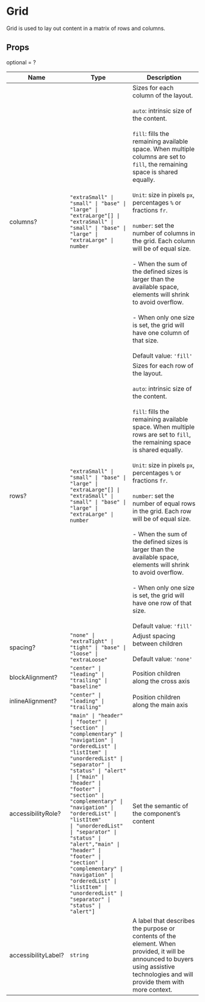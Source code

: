 # Grid

Grid is used to lay out content in a matrix of rows and columns.

## Props
optional = ?

| Name | Type | Description |
| --- | --- | --- |
| columns? | <code>"extraSmall" &#124; "small" &#124; "base" &#124; "large" &#124; "extraLarge"[] &#124; "extraSmall" &#124; "small" &#124; "base" &#124; "large" &#124; "extraLarge" &#124; number</code> | Sizes for each column of the layout.<br /><br /> `auto`: intrinsic size of the content.<br /><br />`fill`: fills the remaining available space. When multiple columns are set to `fill`, the remaining space is shared equally.<br /><br />`Unit`: size in pixels `px`, percentages `%` or fractions `fr`.<br /><br />`number`: set the number of columns in the grid. Each column will be of equal size.<br /><br /> - When the sum of the defined sizes is larger than the available space, elements will shrink to avoid overflow.<br /><br />- When only one size is set, the grid will have one column of that size.<br /><br />Default value: <code>'fill'</code> |
| rows? | <code>"extraSmall" &#124; "small" &#124; "base" &#124; "large" &#124; "extraLarge"[] &#124; "extraSmall" &#124; "small" &#124; "base" &#124; "large" &#124; "extraLarge" &#124; number</code> | Sizes for each row of the layout.<br /><br /> `auto`: intrinsic size of the content.<br /><br />`fill`: fills the remaining available space. When multiple rows are set to `fill`, the remaining space is shared equally.<br /><br />`Unit`: size in pixels `px`, percentages `%` or fractions `fr`.<br /><br />`number`: set the number of equal rows in the grid. Each row will be of equal size.<br /><br /> - When the sum of the defined sizes is larger than the available space, elements will shrink to avoid overflow.<br /><br />- When only one size is set, the grid will have one row of that size.<br /><br />Default value: <code>'fill'</code> |
| spacing? | <code>"none" &#124; "extraTight" &#124; "tight" &#124; "base" &#124; "loose" &#124; "extraLoose"</code> | Adjust spacing between children<br /><br />Default value: <code>'none'</code> |
| blockAlignment? | <code>"center" &#124; "leading" &#124; "trailing" &#124; "baseline"</code> | Position children along the cross axis  |
| inlineAlignment? | <code>"center" &#124; "leading" &#124; "trailing"</code> | Position children along the main axis  |
| accessibilityRole? | <code>"main" &#124; "header" &#124; "footer" &#124; "section" &#124; "complementary" &#124; "navigation" &#124; "orderedList" &#124; "listItem" &#124; "unorderedList" &#124; "separator" &#124; "status" &#124; "alert" &#124; ["main" &#124; "header" &#124; "footer" &#124; "section" &#124; "complementary" &#124; "navigation" &#124; "orderedList" &#124; "listItem" &#124; "unorderedList" &#124; "separator" &#124; "status" &#124; "alert","main" &#124; "header" &#124; "footer" &#124; "section" &#124; "complementary" &#124; "navigation" &#124; "orderedList" &#124; "listItem" &#124; "unorderedList" &#124; "separator" &#124; "status" &#124; "alert"]</code> | Set the semantic of the component’s content  |
| accessibilityLabel? | <code>string</code> | A label that describes the purpose or contents of the element. When provided, it will be announced to buyers using assistive technologies and will provide them with more context.  |